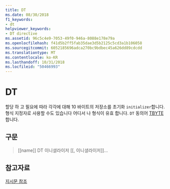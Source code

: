 ```yaml
---
title: DT
ms.date: 08/30/2018
f1_keywords:
- dt
helpviewer_keywords:
- DT directive
ms.assetid: 96c5c4e9-7053-49f0-946a-8088e178e79a
ms.openlocfilehash: f41d5b2ff5fab35dae3d5b2125c5cd3a1b106058
ms.sourcegitcommit: 6052185696adca270bc9bdbec45a626dd89cdcdd
ms.translationtype: MT
ms.contentlocale: ko-KR
ms.lasthandoff: 10/31/2018
ms.locfileid: "50466993"
---
```

# <a name="dt"></a>DT

할당 하 고 필요에 따라 각각에 대해 10 바이트의 저장소를 초기화 `initializer`합니다. 형식 지정자로 사용할 수도 있습니다 어디서 나 형식이 유효 합니다. `DT` 동의어 [TBYTE](../../assembler/masm/tbyte.md)합니다.

## <a name="syntax"></a>구문

> [[name]] DT 이니셜라이저 [[, 이니셜라이저]]...

## <a name="see-also"></a>참고자료

[지시문 참조](../../assembler/masm/directives-reference.md)<br/>